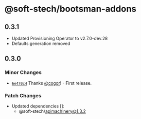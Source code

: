 # @soft-stech/bootsman-addons

## 0.3.1

- Updated Provisioning Operator to v2.7.0-dev.28
- Defaults generation removed

## 0.3.0

### Minor Changes

- [`6e470c4`](https://github.com/tommy351/kubernetes-models-ts/commit/6e470c45676cc1d4eb685d7e5bd4e8c047b7bb8c) Thanks [@cogor](https://github.com/cogor)! - First release.

### Patch Changes

- Updated dependencies []:
  - @soft-stech/apimachinery@1.3.2
